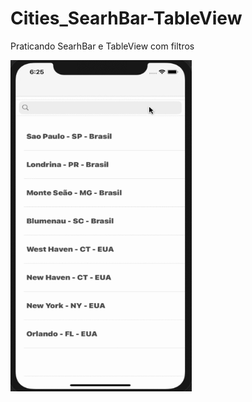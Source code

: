 # Cities_SearhBar-TableView
Praticando SearhBar e TableView com filtros

 <img src="https://github.com/bertiGrazi/Cities_SearhBar-TableView/blob/main/Preview/preview.gif" width="290" height="530">
